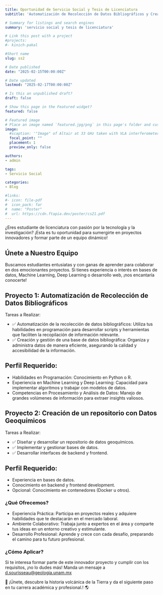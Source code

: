 ```yaml
---
title: Oportunidad de Servicio Social y Tesis de Licenciatura
subtitle: 'Automatización de Recolección de Datos Bibliográficos y Creación de un repositorio web'

# Summary for listings and search engines
summary: 'servicio social y tesis de licenciatura'

# Link this post with a project
#projects: 
#- kinich-pakal

#Short name
slug: ss2

# Date published
date: "2025-02-15T00:00:00Z"

# Date updated
lastmod: "2025-02-17T00:00:00Z"

# Is this an unpublished draft?
draft: false

# Show this page in the Featured widget?
featured: false

# Featured image
# Place an image named `featured.jpg/png` in this page's folder and customize its options here.
image:
  #scaption: '"Image" of Altair at 33 GHz taken with VLA interferometer. [(White et al., 2021)](https://lucnix.be/)'
  focal_point: ""
  placement: 1
  preview_only: false

authors:
- admin

tags:
- Servicio Social

categories:
- Blog

#links:
#- icon: file-pdf
#  icon_pack: far
#  name: "Poster"
#  url: https://cdn.ftapia.dev/poster/cs21.pdf
---
```


¿Eres estudiante de licenciatura con pasión por la tecnología y la investigación? ¡Esta es tu oportunidad para sumergirte en proyectos innovadores y formar parte de un equipo dinámico!

## Únete a Nuestro Equipo
Buscamos estudiantes entusiatas y con ganas de aprender para colaborar en dos emocionantes proyectos. Si tienes experiencia o interés en bases de datos, Machine Learning, Deep Learning o desarrollo web, ¡nos encantaría conocerte!

## **Proyecto 1: Automatización de Recolección de Datos Bibliográficos**
Tareas a Realizar:

* ✅ Automatización de la recolección de datos bibliográficos: Utiliza tus habilidades en programación para desarrollar scripts y herramientas que faciliten la recopilación de información relevante.
* ✅ Creación y gestión de una base de datos bibliográfica: Organiza y administra datos de manera eficiente, asegurando la calidad y accesibilidad de la información.

## Perfil Requerido:

* Habilidades en Programación: Conocimiento en Python o R.
* Experiencia en Machine Learning y Deep Learning: Capacidad para implementar algoritmos y trabajar con modelos de datos.
* Competencias en Procesamiento y Análisis de Datos: Manejo de grandes volúmenes de información para extraer insights valiosos.


## **Proyecto 2: Creación de un repositorio con Datos Geoquímicos**
Tareas a Realizar:

* ✅ Diseñar y desarrollar un repositorio de datos geoquímicos.
* ✅ Implementar y gestionar bases de datos.
* ✅ Desarrollar interfaces de backend y frontend.

## Perfil Requerido:
* Experiencia en bases de datos.
* Conocimiento en backend y frontend development.
* Opcional: Conocimiento en contenedores (Docker u otros).


### ¿Qué Ofrecemos?
* Experiencia Práctica: Participa en proyectos reales y adquiere habilidades que te destacarán en el mercado laboral.
* Ambiente Colaborativo: Trabaja junto a expertos en el área y comparte tus ideas en un entorno creativo y estimulante.
* Desarrollo Profesional: Aprende y crece con cada desafío, preparando el camino para tu futuro profesional.

### ¿Cómo Aplicar?
Si te interesa formar parte de este innovador proyecto y cumplir con los requisitos, ¡no lo dudes más! Manda un mensaje a d.sourisseau@geologia.unam.mx

🌋 ¡Únete, descubre la historia volcánica de la Tierra y da el siguiente paso en tu carrera académica y profesional.! 🌎


